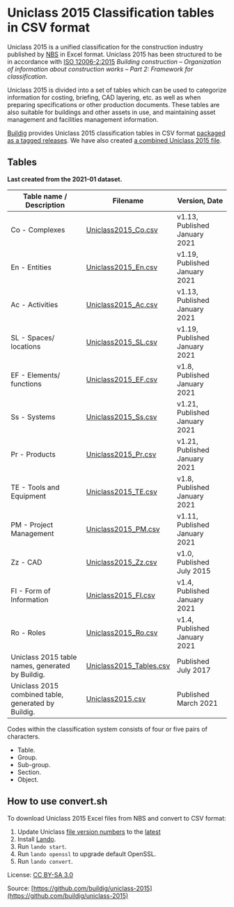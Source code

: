 # Uniclass 2015 Classification tables in CSV format

Uniclass 2015 is a unified classification for the construction industry published by [NBS](https://www.thenbs.com/our-tools/uniclass-2015) in Excel format. Uniclass 2015 has been structured to be in accordance with [ISO 12006-2:2015](https://www.iso.org/standard/61753.html) *Building construction – Organization of information about construction works – Part 2: Framework for classification*.

Uniclass 2015 is divided into a set of tables which can be used to categorize information for costing, briefing, CAD layering, etc. as well as when preparing specifications or other production documents. These tables are also suitable for buildings and other assets in use, and maintaining asset management and facilities management information.

[Buildig](http://buildig.com/) provides Uniclass 2015 classification tables in CSV format [packaged as a tagged releases](https://github.com/buildig/uniclass-2015/releases). We have also created [a combined Uniclass 2015 file](Uniclass2015.csv).

## Tables

**Last created from the 2021-01 dataset.**

Table name / Description | Filename | Version, Date
--- | --- | ---
Co - Complexes | [Uniclass2015_Co.csv](Uniclass2015_Co.csv) | v1.13, Published January 2021
En - Entities | [Uniclass2015_En.csv](Uniclass2015_En.csv) | v1.19, Published January 2021
Ac - Activities | [Uniclass2015_Ac.csv](Uniclass2015_Ac.csv) | v1.13, Published January 2021
SL - Spaces/ locations | [Uniclass2015_SL.csv](Uniclass2015_SL.csv) | v1.19, Published January 2021
EF - Elements/ functions | [Uniclass2015_EF.csv](Uniclass2015_EF.csv) | v1.8, Published January 2021
Ss - Systems | [Uniclass2015_Ss.csv](Uniclass2015_Ss.csv) | v1.21, Published January 2021
Pr - Products | [Uniclass2015_Pr.csv](Uniclass2015_Pr.csv) | v1.21, Published January 2021
TE - Tools and Equipment | [Uniclass2015_TE.csv](Uniclass2015_TE.csv) | v1.8, Published January 2021
PM - Project Management | [Uniclass2015_PM.csv](Uniclass2015_PM.csv) | v1.11, Published January 2021
Zz - CAD | [Uniclass2015_Zz.csv](Uniclass2015_Zz.csv) | v1.0, Published July 2015
FI - Form of Information | [Uniclass2015_FI.csv](Uniclass2015_FI.csv) | v1.4, Published January 2021
Ro - Roles | [Uniclass2015_Ro.csv](Uniclass2015_Ro.csv) | v1.4, Published January 2021
Uniclass 2015 table names, generated by Buildig. | [Uniclass2015_Tables.csv](Uniclass2015_Tables.csv) | Published July 2017
Uniclass 2015 combined table, generated by Buildig. | [Uniclass2015.csv](Uniclass2015.csv) | Published March 2021

Codes within the classification system consists of four or five pairs of characters.

- Table.
- Group.
- Sub-group.
- Section.
- Object.

## How to use convert.sh

To download Uniclass 2015 Excel files from NBS and convert to CSV format:

1. Update Uniclass [file version numbers](convert.sh#L10-L22) to the [latest](https://www.thenbs.com/our-tools/uniclass-2015)
2. Install [Lando](https://docs.lando.dev/basics/installation.html).
3. Run `lando start`.
4. Run `lando openssl` to upgrade default OpenSSL.
5. Run `lando convert`.

License: [CC BY-SA 3.0](https://creativecommons.org/licenses/by-sa/3.0/)

Source: [https://github.com/buildig/uniclass-2015](https://github.com/buildig/uniclass-2015)
